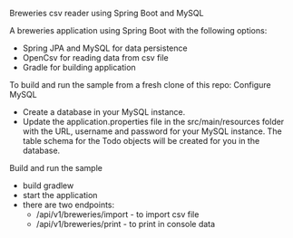 Breweries csv reader using Spring Boot and MySQL

A breweries application using Spring Boot with the following options:

- Spring JPA and MySQL for data persistence
- OpenCsv for reading data from csv file
- Gradle for building application

To build and run the sample from a fresh clone of this repo:
Configure MySQL

- Create a database in your MySQL instance.
- Update the application.properties file in the src/main/resources folder with the URL, username and password for your MySQL instance. The table schema for the Todo objects will be created for you in the database.

Build and run the sample

- build gradlew
- start the application
- there are two endpoints:
  - /api/v1/breweries/import - to import csv file
  - /api/v1/breweries/print - to print in console data
    


